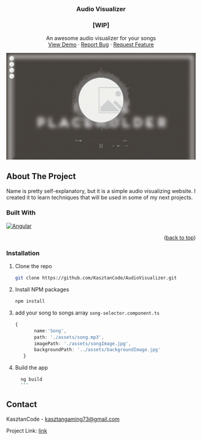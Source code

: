 





<h3 align="center">Audio Visualizer</h3>
<h3 align="center">[WIP]</h3>

  <p align="center">
    An awesome audio visualizer for your songs 
    <br />
    <a href="https://kasztancode.pl/AudioVisualizer">View Demo</a>
    ·
    <a href="https://github.com/KasztanCode/AudioVisualizer/issues">Report Bug</a>
    ·
    <a href="https://github.com/KasztanCode/AudioVisualizer/issues">Request Feature</a>
  </p>

![Product Name Screen Shot](src/assets/showcase.gif)

## About The Project

Name is pretty self-explanatory, but it is a simple audio visualizing website.
I created it to learn techniques that will be used in some of my next projects.

### Built With

[![Angular][Angular.io]][Angular-url]

<p align="right">(<a href="#readme-top">back to top</a>)</p>

### Installation

1. Clone the repo
	 ```sh
	 git clone https://github.com/KasztanCode/AudioVisualizer.git
	 ```
2. Install NPM packages
	 ```sh
	 npm install
	 ```
3. add your song to songs array `song-selector.component.ts`
	 ```ts
	 {
			name:'Song',
			path: './assets/song.mp3',
			imagePath: './assets/songImage.jpg',
			backgroundPath: '../assets/backgroundImage.jpg'
		}
	 ```
4. Build the app
	  ```sh
		ng build
		```

## Contact

KasztanCode -  kasztangaming73@gmail.com

Project Link: [link](https://github.com/KasztanCode/AudioVisualizer)






[Angular.io]: https://img.shields.io/badge/Angular-DD0031?style=for-the-badge&logo=angular&logoColor=white
[Angular-url]: https://angular.io/
